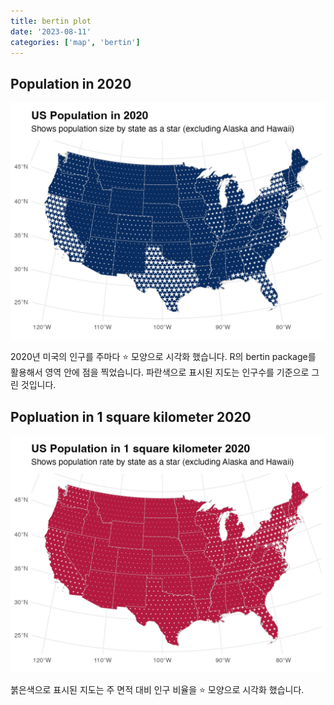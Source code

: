 ```yaml
---
title: bertin plot
date: '2023-08-11'
categories: ['map', 'bertin']
---
```


## Population in 2020

![](https://github.com/chichead/dataviz/blob/main/viz/230811/US_population_2020.png)

2020년 미국의 인구를 주마다 ⭐ 모양으로 시각화 했습니다. R의 bertin package를 활용해서 영역 안에 점을 찍었습니다.
파란색으로 표시된 지도는 인구수를 기준으로 그린 것입니다.


## Popluation in 1 square kilometer 2020

![](https://github.com/chichead/dataviz/blob/main/viz/230811/US_population_rate_2020.png)

붉은색으로 표시된 지도는 주 면적 대비 인구 비율을 ⭐ 모양으로 시각화 했습니다. 